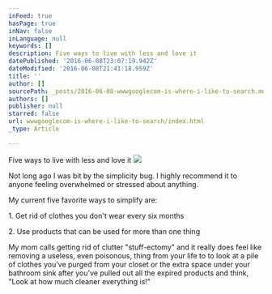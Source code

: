```yaml
---
inFeed: true
hasPage: true
inNav: false
inLanguage: null
keywords: []
description: Five ways to live with less and love it
datePublished: '2016-06-08T23:07:19.942Z'
dateModified: '2016-06-08T21:41:18.959Z'
title: ''
author: []
sourcePath: _posts/2016-06-08-wwwgooglecom-is-where-i-like-to-search.md
authors: []
publisher: null
starred: false
url: wwwgooglecom-is-where-i-like-to-search/index.html
_type: Article

---
```

Five ways to live with less and love it
![](https://the-grid-user-content.s3-us-west-2.amazonaws.com/dfb90d27-45ad-4c67-824c-6f759143acda.jpg)

Not long ago I was bit by the simplicity bug. I highly recommend it to anyone feeling overwhelmed or stressed about anything.

My current five favorite ways to simplify are:

1\. Get rid of clothes you don't wear every six months

2\. Use products that can be used for more than one thing

  
My mom calls getting rid of clutter "stuff-ectomy" and it really does feel like removing a useless, even poisonous, thing from your life to to look at a pile of clothes you've purged from your closet or the extra space under your bathroom sink after you've pulled out all the expired products and think, "Look at how much cleaner everything is!"